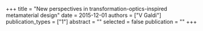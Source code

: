 +++
title = "New perspectives in transformation-optics-inspired metamaterial design"
date = 2015-12-01
authors = ["V Galdi"]
publication_types = ["1"]
abstract = ""
selected = false
publication = ""
+++

